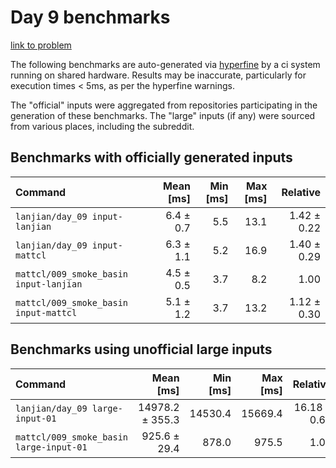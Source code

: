 # Day 9 benchmarks

[link to problem](http://adventofcode.com/2021/day/9)

The following benchmarks are auto-generated via [hyperfine](https://github.com/sharkdp/hyperfine) by a ci system running on shared hardware. Results may be inaccurate, particularly for execution times < 5ms, as per the hyperfine warnings.

The "official" inputs were aggregated from repositories participating in the generation of these benchmarks. The "large" inputs (if any) were sourced from various places, including the subreddit.

## Benchmarks with officially generated inputs
| Command | Mean [ms] | Min [ms] | Max [ms] | Relative |
|:---|---:|---:|---:|---:|
| `lanjian/day_09 input-lanjian` | 6.4 ± 0.7 | 5.5 | 13.1 | 1.42 ± 0.22 |
| `lanjian/day_09 input-mattcl` | 6.3 ± 1.1 | 5.2 | 16.9 | 1.40 ± 0.29 |
| `mattcl/009_smoke_basin input-lanjian` | 4.5 ± 0.5 | 3.7 | 8.2 | 1.00 |
| `mattcl/009_smoke_basin input-mattcl` | 5.1 ± 1.2 | 3.7 | 13.2 | 1.12 ± 0.30 |
## Benchmarks using unofficial large inputs
| Command | Mean [ms] | Min [ms] | Max [ms] | Relative |
|:---|---:|---:|---:|---:|
| `lanjian/day_09 large-input-01` | 14978.2 ± 355.3 | 14530.4 | 15669.4 | 16.18 ± 0.64 |
| `mattcl/009_smoke_basin large-input-01` | 925.6 ± 29.4 | 878.0 | 975.5 | 1.00 |
